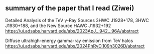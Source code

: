 ## summary of the paper that I read (Ziwei)

Detailed Analysis of the TeV γ-Ray Sources 3HWC J1928+178, 3HWC J1930+188, and the New Source HAWC J1932+192
https://ui.adsabs.harvard.edu/abs/2023ApJ...942...96A/abstract

Diffuse ultrahigh-energy gamma-ray emission from TeV halos
https://ui.adsabs.harvard.edu/abs/2024PhRvD.109h3026D/abstract
